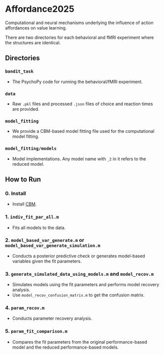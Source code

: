 # Affordance2025

Computational and neural mechanisms underlying the influence of action affordances on value learning.

There are two directories for each behavioral and fMRI experiment where the structures are identical.

## Directories

### `bandit_task`
- The PsychoPy code for running the behavioral/fMRI experiment.

### `data`
- Raw `.pkl` files and processed `.json` files of choice and reaction times are provided.

### `model_fitting`
- We provide a CBM-based model fitting file used for the computational model fitting.

### `model_fitting/models`
- Model implementations. Any model name with `_2` in it refers to the reduced model.

## How to Run

### 0. Install
- Install [CBM](https://github.com/payampiray/cbm).

### 1. `indiv_fit_par_all.m`
- Fits all models to the data.

### 2. `model_based_var_generate.m` or `model_based_var_generate_simulation.m`
- Conducts a posterior predictive check or generates model-based variables given the fit parameters.

### 3. `generate_simulated_data_using_models.m` and `model_recov.m`
- Simulates models using the fit parameters and performs model recovery analysis.
- Use `model_recov_confusion_matrix.m` to get the confusion matrix.

### 4. `param_recov.m`
- Conducts parameter recovery analysis.

### 5. `param_fit_comparison.m`
- Compares the fit parameters from the original performance-based model and the reduced performance-based models.

